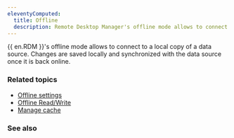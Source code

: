 ```yaml
---
eleventyComputed:
  title: Offline
  description: Remote Desktop Manager's offline mode allows to connect to a local copy of a data source. Changes are saved locally and synchronized with the data source once it is back online. 
---
```


{{ en.RDM }}'s offline mode allows to connect to a local copy of a data source. Changes are saved locally and synchronized with the data source once it is back online. 

### Related topics  

* [Offline settings](https://docs.devolutions.net/rdm/windows/commands/administration/settings/system-settings/application/offline/) 
* [Offline Read/Write](https://docs.devolutions.net/rdm/windows/data-sources/offline-mode/offline-read-write/)
* [Manage cache](https://docs.devolutions.net/rdm/windows/data-sources/manage-cache/)

### See also  



